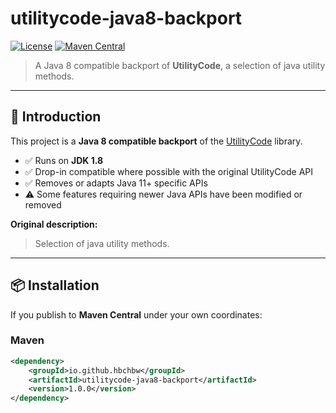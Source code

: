 # utilitycode-java8-backport

[![License](https://img.shields.io/github/license/hbchbw/utilitycode-java8-backport.svg)](LICENSE)
[![Maven Central](https://img.shields.io/maven-central/v/io.github.hbchbw/utilitycode-java8-backport.svg)](https://search.maven.org/search?q=g:io.github.hbchbw%20AND%20a:utilitycode-java8-backport)

> A Java 8 compatible backport of **UtilityCode**, a selection of java utility methods.

---

## 📌 Introduction
This project is a **Java 8 compatible backport** of the [UtilityCode](https://github.com/KilianB/UtilityCode) library.

- ✅ Runs on **JDK 1.8**
- ✅ Drop-in compatible where possible with the original UtilityCode API
- ✅ Removes or adapts Java 11+ specific APIs
- ⚠️ Some features requiring newer Java APIs have been modified or removed

**Original description:**
> Selection of java utility methods.

---

## 📦 Installation

If you publish to **Maven Central** under your own coordinates:

### Maven
```xml
<dependency>
    <groupId>io.github.hbchbw</groupId>
    <artifactId>utilitycode-java8-backport</artifactId>
    <version>1.0.0</version>
</dependency>